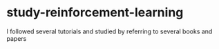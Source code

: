 # study-reinforcement-learning
I followed several tutorials and studied by referring to several books and papers
